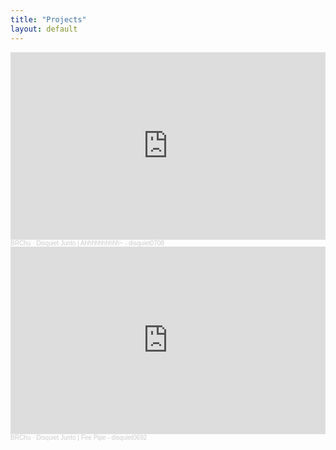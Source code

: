 ```yaml
---
title: "Projects"
layout: default
---
```


<iframe width="100%" height="300" scrolling="no" frameborder="no" allow="autoplay" src="https://w.soundcloud.com/player/?url=https%3A//api.soundcloud.com/tracks/soundcloud%253Atracks%253A2136241488&color=%23ff5500&auto_play=false&hide_related=false&show_comments=true&show_user=true&show_reposts=false&show_teaser=true&visual=true"></iframe><div style="font-size: 10px; color: #cccccc;line-break: anywhere;word-break: normal;overflow: hidden;white-space: nowrap;text-overflow: ellipsis; font-family: Interstate,Lucida Grande,Lucida Sans Unicode,Lucida Sans,Garuda,Verdana,Tahoma,sans-serif;font-weight: 100;"><a href="https://soundcloud.com/brchu" title="BRChu" target="_blank" style="color: #cccccc; text-decoration: none;">BRChu</a> · <a href="https://soundcloud.com/brchu/disquiet-junto-ahhhhhhhhhhhhh-disquiet0708" title="Disquiet Junto | Ahhhhhhhhhh~ - disquiet0708" target="_blank" style="color: #cccccc; text-decoration: none;">Disquiet Junto | Ahhhhhhhhhh~ - disquiet0708</a></div>

<iframe width="100%" height="300" scrolling="no" frameborder="no" allow="autoplay" src="https://w.soundcloud.com/player/?url=https%3A//api.soundcloud.com/tracks/soundcloud%253Atracks%253A2075182640&color=%23ff5500&auto_play=false&hide_related=false&show_comments=true&show_user=true&show_reposts=false&show_teaser=true&visual=true"></iframe><div style="font-size: 10px; color: #cccccc;line-break: anywhere;word-break: normal;overflow: hidden;white-space: nowrap;text-overflow: ellipsis; font-family: Interstate,Lucida Grande,Lucida Sans Unicode,Lucida Sans,Garuda,Verdana,Tahoma,sans-serif;font-weight: 100;"><a href="https://soundcloud.com/brchu" title="BRChu" target="_blank" style="color: #cccccc; text-decoration: none;">BRChu</a> · <a href="https://soundcloud.com/brchu/disquiet-junto-fire-pipe-disquiet0692" title="Disquiet Junto | Fire Pipe - disquiet0692" target="_blank" style="color: #cccccc; text-decoration: none;">Disquiet Junto | Fire Pipe - disquiet0692</a></div>
